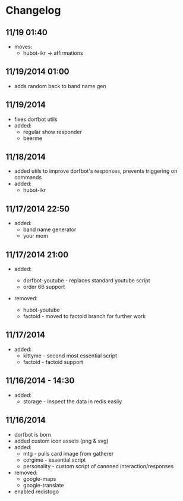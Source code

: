 # Changelog

## 11/19 01:40
* moves:
	* hubot-ikr -> affirmations
	
## 11/19/2014 01:00
* adds random back to band name gen

## 11/19/2014
* fixes dorfbot utils
* added:
	* regular show responder
	* beerme

## 11/18/2014
* added utils to improve dorfbot's responses, prevents triggering on commands
* added:
	* hubot-ikr

## 11/17/2014 22:50
* added:
	* band name generator
	* your mom

## 11/17/2014 21:00
* added:
	* dorfbot-youtube - replaces standard youtube script
	* order 66 support

* removed:
	* hubot-youtube
	* factoid - moved to factoid branch for further work

## 11/17/2014
* added:
	* kittyme - second most essential script
	* factoid - factoid support

## 11/16/2014 - 14:30
* added:
	* storage - Inspect the data in redis easily

## 11/16/2014
* dorfbot is born
* added custom icon assets (png & svg)
* added:
	* mtg - pulls card image from gatherer
	* corgime - essential script
	* personality - custom script of cannned interaction/responses
* removed:
	* google-maps
	* google-translate
* enabled redistogo